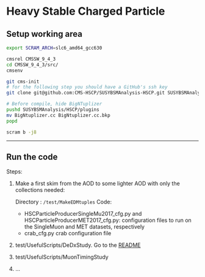 # Heavy Stable Charged Particle

## Setup working area

```bash
export SCRAM_ARCH=slc6_amd64_gcc630

cmsrel CMSSW_9_4_3
cd CMSSW_9_4_3/src/
cmsenv

git cms-init
# for the following step you should have a GitHub's ssh key
git clone git@github.com:CMS-HSCP/SUSYBSMAnalysis-HSCP.git SUSYBSMAnalysis/HSCP 

# Before compile, hide BigNTuplizer 
pushd SUSYBSMAnalysis/HSCP/plugins
mv BigNtuplizer.cc BigNtuplizer.cc.bkp
popd

scram b -j8
```

-------------------------------

## Run the code

Steps:

1. Make a first skim from the AOD to some lighter AOD with only the collections needed:

	Directory : `/test/MakeEDMtuples`
	Code: 
	- HSCParticleProducerSingleMu2017_cfg.py and HSCParticleProducerMET2017_cfg.py:  configuration files to run on the SingleMuon and MET datasets, respectively
	- crab_cfg.py crab configuration file

2. test/UsefulScripts/DeDxStudy. Go to the [README](./test/UsefulScripts/DeDxStudy/README.md)

3. test/UsefulScripts/MuonTimingStudy

4. ...




